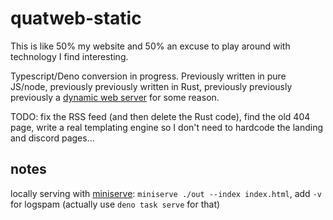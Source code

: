 # quatweb-static

This is like 50% my website and 50% an excuse to play around with technology I find interesting.

Typescript/Deno conversion in progress. Previously written in pure JS/node, previously previously written in Rust, previously previously previously a [dynamic web server](https://github.com/quat1024/quatweb) for some reason.

TODO: fix the RSS feed (and then delete the Rust code), find the old 404 page, write a real templating engine so I don't need to hardcode the landing and discord pages...

## notes

locally serving with [miniserve](https://github.com/svenstaro/miniserve): `miniserve ./out --index index.html`, add `-v` for logspam (actually use `deno task serve` for that)